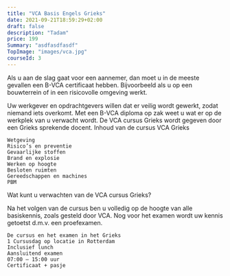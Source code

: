 ```yaml
---
title: "VCA Basis Engels Grieks"
date: 2021-09-21T18:59:29+02:00
draft: false
description: "Tadam"
price: 199
Summary: "asdfasdfasdf"
TopImage: "images/vca.jpg"
courseId: 3
---
```


Als u aan de slag gaat voor een aannemer, dan moet u in de meeste gevallen een B-VCA certificaat hebben. Bijvoorbeeld als u op een bouwterrein of in een risicovolle omgeving werkt.

Uw werkgever en opdrachtgevers willen dat er veilig wordt gewerkt, zodat niemand iets overkomt. Met een B-VCA diploma op zak weet u wat er op de werkplek van u verwacht wordt.
De VCA cursus Grieks wordt gegeven door een Grieks sprekende docent.
Inhoud van de cursus VCA Grieks

    Wetgeving
    Risico’s en preventie
    Gevaarlijke stoffen
    Brand en explosie
    Werken op hoogte
    Besloten ruimten
    Gereedschappen en machines
    PBM

 
Wat kunt u verwachten van de VCA cursus Grieks?

Na het volgen van de cursus ben u volledig op de hoogte van alle basiskennis, zoals gesteld door VCA. Nog voor het examen wordt uw kennis getoetst d.m.v. een proefexamen.

    De cursus en het examen in het Grieks
    1 Cursusdag op locatie in Rotterdam
    Inclusief lunch
    Aansluitend examen
    07:00 – 15:00 uur
    Certificaat + pasje
